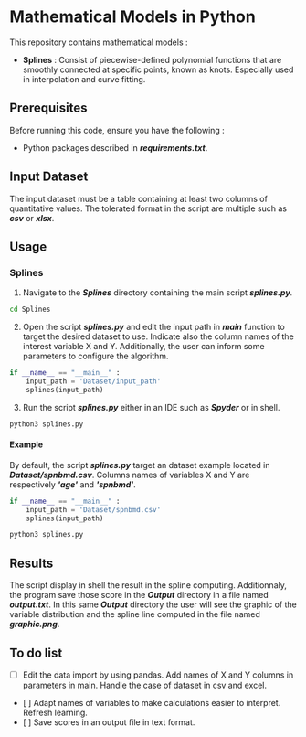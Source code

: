# Mathematical Models in Python #

This repository contains mathematical models :
- **Splines** : Consist of piecewise-defined polynomial functions that are smoothly connected at specific points, known as knots. Especially used in interpolation and curve fitting.

## Prerequisites ##

Before running this code, ensure you have the following :

- Python packages described in ***requirements.txt***.

## Input Dataset ##

The input dataset must be a table containing at least two columns of quantitative values.
The tolerated format in the script are multiple such as ***csv*** or ***xlsx***.

## Usage ##

### Splines ###

1. Navigate to the ***Splines*** directory containing the main script ***splines.py***.
```bash
cd Splines
```

2. Open the script ***splines.py*** and edit the input path in ***main*** function to target the desired dataset to use. Indicate also the column names of the interest variable X and Y. Additionally, the user can inform some parameters to configure the algorithm.
```python
if __name__ == "__main__" :
    input_path = 'Dataset/input_path'
    splines(input_path)
```

3. Run the script ***splines.py*** either in an IDE such as ***Spyder*** or in shell.
```bash
python3 splines.py
```
#### Example ####

By default, the script ***splines.py*** target an dataset example located in ***Dataset/spnbmd.csv***. Columns names of variables X and Y are respectively ***'age'*** and ***'spnbmd'***.
```python
if __name__ == "__main__" :
    input_path = 'Dataset/spnbmd.csv'
    splines(input_path)
```
```bash
python3 splines.py
```

## Results ##

The script display in shell the result in the spline computing. Additionnaly, the program save those score in the ***Output*** directory in a file named ***output.txt***. In this same ***Output*** directory the user will see the graphic of the variable distribution and the spline line computed in the file named ***graphic.png***.

## To do list ##

- [ ] Edit the data import by using pandas. Add names of X and Y columns in parameters in main. Handle the case of dataset in csv and excel.
- [ ] Adapt names of variables to make calculations easier to interpret. Refresh learning.
- [ ] Save scores in an output file in text format.
